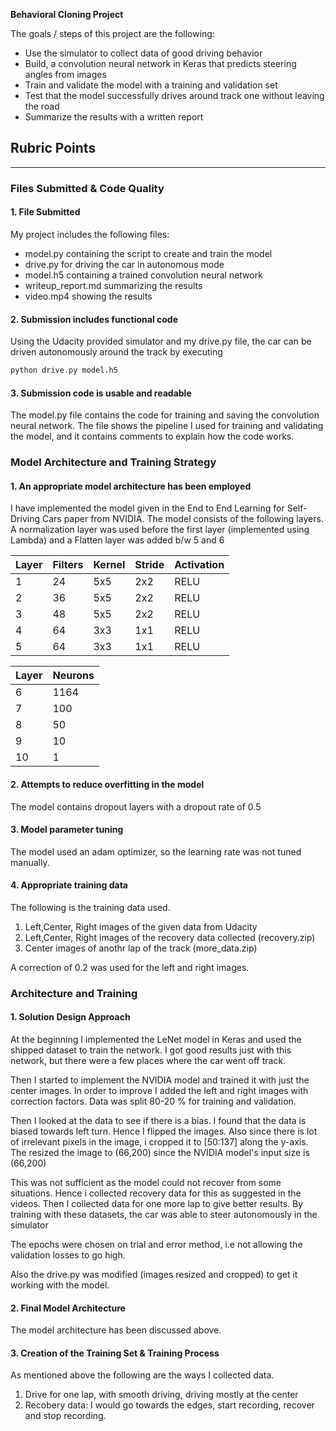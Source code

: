 
**Behavioral Cloning Project**

The goals / steps of this project are the following:
* Use the simulator to collect data of good driving behavior
* Build, a convolution neural network in Keras that predicts steering angles from images
* Train and validate the model with a training and validation set
* Test that the model successfully drives around track one without leaving the road
* Summarize the results with a written report


[//]: # (Image References)

[image1]: ./examples/placeholder.png "Model Visualization"
[image2]: ./examples/placeholder.png "Grayscaling"
[image3]: ./examples/placeholder_small.png "Recovery Image"
[image4]: ./examples/placeholder_small.png "Recovery Image"
[image5]: ./examples/placeholder_small.png "Recovery Image"
[image6]: ./examples/placeholder_small.png "Normal Image"
[image7]: ./examples/placeholder_small.png "Flipped Image"

## Rubric Points
---
### Files Submitted & Code Quality

#### 1. File Submitted

My project includes the following files:

* model.py containing the script to create and train the model
* drive.py for driving the car in autonomous mode
* model.h5 containing a trained convolution neural network 
* writeup_report.md summarizing the results
* video.mp4 showing the results

#### 2. Submission includes functional code
Using the Udacity provided simulator and my drive.py file, the car can be driven autonomously around the track by executing 
```sh
python drive.py model.h5
```

#### 3. Submission code is usable and readable

The model.py file contains the code for training and saving the convolution neural network. The file shows the pipeline I used for training and validating the model, and it contains comments to explain how the code works.

### Model Architecture and Training Strategy

#### 1. An appropriate model architecture has been employed

I have implemented the model given in the End to End Learning for Self-Driving Cars paper from NVIDIA. The model consists of the following layers. A normalization layer was used before the first layer (implemented using Lambda) and a Flatten layer was added b/w 5 and 6

|  Layer | Filters  | Kernel  | Stride  | Activation  |
|---|---|---|---|---|
|  1 | 24  | 5x5  |  2x2 |  RELU |
|  2 |  36 | 5x5  | 2x2  |  RELU |
|  3 |  48 | 5x5  | 2x2  |  RELU |
|  4 |  64 | 3x3  | 1x1  | RELU  |
|  5 |  64 | 3x3  | 1x1  |  RELU |

|  Layer | Neurons  |
|---|---|
|  6 | 1164  | 
|  7 |  100 |
|  8 |  50 |
|  9 |  10 |
|  10 |  1 |

#### 2. Attempts to reduce overfitting in the model

The model contains dropout layers with a dropout rate of 0.5

#### 3. Model parameter tuning

The model used an adam optimizer, so the learning rate was not tuned manually.

#### 4. Appropriate training data

The following is the training data used.

1. Left,Center, Right images of the given data from Udacity
2. Left,Center, Right images of the recovery data collected (recovery.zip)
3. Center images of anothr lap of the track (more_data.zip)

A correction of 0.2 was used for the left and right images.

### Architecture and Training

#### 1. Solution Design Approach

At the beginning I implemented the LeNet model in Keras and used the shipped dataset to train the network. I got good results just with this network, but there were a few places where the car went off track. 

Then I started to implement the NVIDIA model and trained it with just the center images. In order to improve I added the left and right images with correction factors. Data was split 80-20 % for training and validation. 

Then I looked at the data to see if there is a bias. I found that the data is biased towards left turn. Hence I flipped the images. Also since there is lot of irrelevant pixels in the image, i cropped it to [50:137] along the y-axis. The resized the image to (66,200) since the NVIDIA model's input size is (66,200)

This was not sufficient as the model could not recover from some situations. Hence i collected recovery data for this as suggested in the videos. Then I collected data for one more lap to give better results. By training with these datasets, the car was able to steer autonomously in the simulator

The epochs were chosen on trial and error method, i.e not allowing the validation losses to go high.

Also the drive.py was modified (images resized and cropped) to get it working with the model.

#### 2. Final Model Architecture

The model architecture has been discussed above.

#### 3. Creation of the Training Set & Training Process

As mentioned above the following are the ways I collected data.

1. Drive for one lap, with smooth driving, driving mostly at the center
2. Recobery data: I would go towards the edges, start recording, recover and stop recording.
